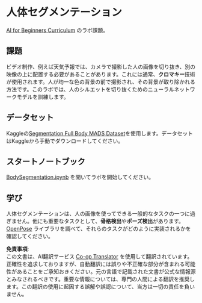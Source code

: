 <!--
CO_OP_TRANSLATOR_METADATA:
{
  "original_hash": "365f0decfe0f47b460bbde8227c5009d",
  "translation_date": "2025-08-24T21:08:37+00:00",
  "source_file": "lessons/4-ComputerVision/12-Segmentation/lab/README.md",
  "language_code": "ja"
}
-->
# 人体セグメンテーション

[AI for Beginners Curriculum](https://github.com/microsoft/ai-for-beginners) のラボ課題。

## 課題

ビデオ制作、例えば天気予報では、カメラで撮影した人の画像を切り抜き、別の映像の上に配置する必要があることがあります。これには通常、**クロマキー**技術が使用されます。人が均一な色の背景の前で撮影され、その背景が取り除かれる方法です。このラボでは、人のシルエットを切り抜くためのニューラルネットワークモデルを訓練します。

## データセット

Kaggleの[Segmentation Full Body MADS Dataset](https://www.kaggle.com/datasets/tapakah68/segmentation-full-body-mads-dataset)を使用します。データセットはKaggleから手動でダウンロードしてください。

## スタートノートブック

[BodySegmentation.ipynb](../../../../../../lessons/4-ComputerVision/12-Segmentation/lab/BodySegmentation.ipynb) を開いてラボを開始してください。

## 学び

人体セグメンテーションは、人の画像を使ってできる一般的なタスクの一つに過ぎません。他にも重要なタスクとして、**骨格検出**や**ポーズ検出**があります。[OpenPose](https://github.com/CMU-Perceptual-Computing-Lab/openpose) ライブラリを調べて、それらのタスクがどのように実装されるかを確認してください。

**免責事項**:  
この文書は、AI翻訳サービス [Co-op Translator](https://github.com/Azure/co-op-translator) を使用して翻訳されています。正確性を追求しておりますが、自動翻訳には誤りや不正確な部分が含まれる可能性があることをご承知おきください。元の言語で記載された文書が公式な情報源とみなされるべきです。重要な情報については、専門の人間による翻訳を推奨します。この翻訳の使用に起因する誤解や誤認について、当方は一切の責任を負いません。